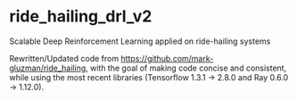 # ride_hailing_drl_v2
Scalable Deep Reinforcement Learning applied on ride-hailing systems

Rewritten/Updated code from https://github.com/mark-gluzman/ride_hailing, with the goal of making code concise and consistent, while using the most recent libraries (Tensorflow 1.3.1 -> 2.8.0 and Ray 0.6.0 -> 1.12.0).
